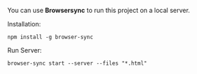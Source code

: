 You can use **Browsersync** to run this project on a local server.

Installation:
```
npm install -g browser-sync
```

Run Server:
```
browser-sync start --server --files "*.html"
```